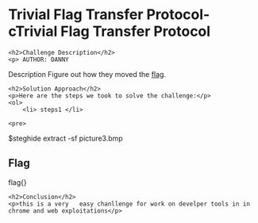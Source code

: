 
<!DOCTYPE html>
<html>

<body>
    <h1>Trivial Flag Transfer Protocol- cTrivial Flag Transfer Protocol</h1>

    <h2>Challenge Description</h2>
    <p> AUTHOR: DANNY

Description
Figure out how they moved the <a href="https://mercury.picoctf.net/static/88553d672efbccbc5868002f4c6eb737/tftp.pcapng">flag</a>.

</p>
 
    <h2>Solution Approach</h2>
    <p>Here are the steps we took to solve the challenge:</p>
    <ol>
        <li> steps1 </li>
       
    <pre>
$steghide extract -sf picture3.bmp
</pre>
    </ol>
<br>
    <h2>Flag</h2>
    <p class="flag">flag{}
</p>

    <h2>Conclusion</h2>
    <p>this is a very   easy chanllenge for work on develper tools in in chrome and web exploitations</p>
</body>
</html>



